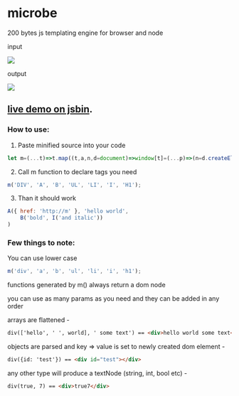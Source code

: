 # microbe
200 bytes js templating engine for browser and node

input

![](https://i.imgur.com/HVuDykf.png)

output

![](https://i.imgur.com/Yxtij8c.png)

## [live demo on jsbin](https://jsbin.com/zawimed/edit?js,output).

### How to use:
1.	Paste minified source into your code
```javascript
let m=(...t)=>t.map((t,a,n,d=document)=>window[t]=(...p)=>(n=d.createElement(t),p.flat().map(e=>{if(e.constructor==Object){for(a in e)n[a]=e[a]}else n.appendChild(e.after?e:d.createTextNode(e))}),n))
```
2.	Call m function to declare tags you need
```javascript
m('DIV', 'A', 'B', 'UL', 'LI', 'I', 'H1');
```
3.	Than it should work
```javascript
A({ href: 'http://m' }, 'hello world',
    B('bold', I('and italic'))
)
```

### Few things to note:

You can use lower case 
```javascript
m('div', 'a', 'b', 'ul', 'li', 'i', 'h1');
```

functions generated by m() always return a dom node

you can use as many params as you need and they can be added in any order

arrays are flattened - 
```html
div(['hello', ' ', world], ' some text') == <div>hello world some text</div>
```
objects are parsed and key => value is set to newly created dom element -
```html
div({id: 'test'}) == <div id="test"></div>
```
any other type will produce a textNode (string, int, bool etc) - 
```html
div(true, 7) == <div>true7</div>
```
